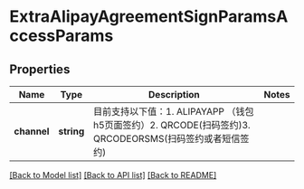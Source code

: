 # ExtraAlipayAgreementSignParamsAccessParams

## Properties
Name | Type | Description | Notes
------------ | ------------- | ------------- | -------------
**channel** | **string** | 目前支持以下值：1. ALIPAYAPP （钱包h5页面签约）2. QRCODE(扫码签约)3. QRCODEORSMS(扫码签约或者短信签约) | 

[[Back to Model list]](../README.md#documentation-for-models) [[Back to API list]](../README.md#documentation-for-api-endpoints) [[Back to README]](../README.md)


